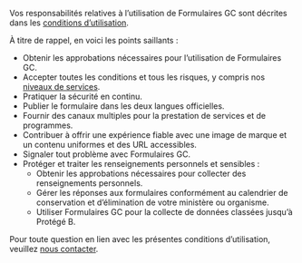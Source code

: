 Vos responsabilités relatives à l’utilisation de Formulaires GC sont décrites dans les [conditions d’utilisation](/fr/terms-of-use).

À titre de rappel, en voici les points saillants :
- Obtenir les approbations nécessaires pour l’utilisation de Formulaires GC.
- Accepter toutes les conditions et tous les risques, y compris nos [niveaux de services](/fr/sla). 
- Pratiquer la sécurité en continu.
- Publier le formulaire dans les deux langues officielles. 
- Fournir des canaux multiples pour la prestation de services et de programmes. 
- Contribuer à offrir une expérience fiable avec une image de marque et un contenu uniformes et des URL accessibles.
- Signaler tout problème avec Formulaires GC. 
- Protéger et traiter les renseignements personnels et sensibles : 
    - Obtenir les approbations nécessaires pour collecter des renseignements personnels.
    - Gérer les réponses aux formulaires conformément au calendrier de conservation et d’élimination de votre ministère ou organisme. 
    - Utiliser Formulaires GC pour la collecte de données classées jusqu’à Protégé B. 

Pour toute question en lien avec les présentes conditions d’utilisation, veuillez [nous contacter](/fr/form-builder/support/contactus).